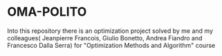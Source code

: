 # OMA-POLITO
Into this repository there is an optimization project solved by me and my colleagues( Jeanpierre Francois, Giulio Bonetto, Andrea Fiandro and Francesco Dalla Serra) for "Optimization Methods and Algorithm" course
